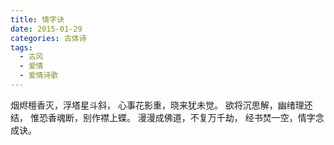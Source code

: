 ```yaml
---
title: 情字诀
date: 2015-01-29
categories: 古体诗
tags:
  - 古风
  - 爱情
  - 爱情诗歌
---
```


烟烬檀香灭，浮塔星斗斜，
心事花影重，晓来犹未觉。<!--more-->
欲将沉思解，幽绪理还结，
惟恐香魂断，别作襟上蝶。
漫漫成佛道，不复万千劫，
经书焚一空，情字念成诀。